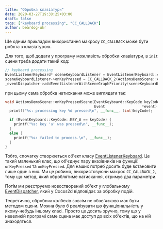 ```yaml
---
title: "Обробка клавіатури"
date: 2020-03-27T19:30:25+03:00
draft: false
tags: ["keyboard processing", "CC_CALLBACK"]
author: beardog-ukr
---
```


Ще одним прикладом використання макросу `CC_CALLBACK` може бути робота з клавіатурою.

<!--more-->

Для того, щоб додати у програму можливість обробки клавіатури, в `init` сцени треба додати такий код:
```cpp
// keyboard processing
EventListenerKeyboard* sceneKeyboardListener = EventListenerKeyboard::create();
sceneKeyboardListener->onKeyPressed = CC_CALLBACK_2(ActionsDemoScene::onKeyPressedScene, this);
_eventDispatcher->addEventListenerWithSceneGraphPriority(sceneKeyboardListener, this);
```
при цьому сама обробка натискання може виглядати так:
```cpp
void ActionsDemoScene::onKeyPressedScene(EventKeyboard::KeyCode keyCode,
                                         Event                 *event) {
  printf("%s: processing key %d pressed\n", __func__, (int)keyCode);

  if (EventKeyboard::KeyCode::KEY_A == keyCode) {
    printf("%s: key 'a' was pressed\n", __func__);
  }
  else {
    printf("%s: failed to process.\n", __func__);
  }
}
```

Тобто, спочатку створюється об'єкт класу [EventListenerKeyboard](https://docs.cocos2d-x.org/api-ref/cplusplus/v4x/df/d2a/classcocos2d_1_1_event_listener_keyboard.html#details). Це такий маленький клас, що об'єднує пару вказівників на функції: `onKeyPressed` та `onKeyPressed`. Для наших потреб досить буде встановити лише один з них. Ми це робимо, використовуючи макрос `CC_CALLBACK_2`, тому що метод, який оброблятиме натискання, отримує два параметри.

Потім ми реєструємо новостворений об'єкт у глобальному [EventDispatcher](https://docs.cocos2d-x.org/api-ref/cplusplus/v4x/d2/d1b/classcocos2d_1_1_event_dispatcher.html), який у Cocos2d відповідає за обробку подій.

Теоретично, обробник колбеків зовсім не обов'язково має бути методом сцени. Можна було б реалізувати цю функціональність у якому-небудь іншому класі. Просто це досить зручно, тому що у невеликій програмі саме сцена має доступ до всіх об'єктів, що на ній знаходяться.
